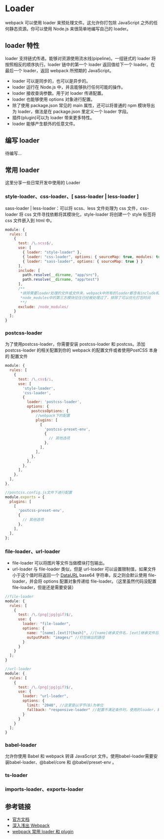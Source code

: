 # Loader

webpack 可以使用 loader 来预处理文件。这允许你打包除 JavaScript 之外的任何静态资源。你可以使用 Node.js 来很简单地编写自己的 loader。

## loader 特性

loader 支持链式传递。能够对资源使用流水线(pipeline)。一组链式的 loader 将按照相反的顺序执行。loader 链中的第一个 loader 返回值给下一个 loader。在最后一个 loader，返回 webpack 所预期的 JavaScript。

- loader 可以是同步的，也可以是异步的。
- loader 运行在 Node.js 中，并且能够执行任何可能的操作。
- loader 接收查询参数。用于对 loader 传递配置。
- loader 也能够使用 options 对象进行配置。
- 除了使用 package.json 常见的 main 属性，还可以将普通的 npm 模块导出为 loader，做法是在 package.json 里定义一个 loader 字段。
- 插件(plugin)可以为 loader 带来更多特性。
- loader 能够产生额外的任意文件。

## 编写 loader

待编写...

## 常用 loader

这里分享一些日常开发中使用的 Loader

### style-loader、css-loader、[ sass-loader | less-loader ]

sass-loader | less-loader：可以将 scss、less 文件处理为 css 文件，css-loader 将 css 文件寻找依赖将其模块化，style-loader 将创建一个 style 标签将 css 文件嵌入到 html 中。

```js
module: {
  rules: [
    {
      test: /\.scss$/,
      use: [
        { loader: "style-loader" },
        { loader: "css-loader", options: { sourceMap: true, modules: true } },
        { loader: "sass-loader", options: { sourceMap: true } }
      ],
      include: [
        path.resolve(__dirname, "app/src"),
        path.resolve(__dirname, "app/test")
      ],
      /**
       *排除需要loader处理的文件或文件夹，webpack中所有的loader都含有include和exclude这两个属性
       *node_modules中的第三方模块往往已经被处理过了，排除了可以优化打包时间
       **/
      exclude: /node_modules/
    }
  ];
}
```

### postcss-loader

为了使用postcss-loader，你需要安装 postcss-loader 和 postcss。添加 postcss-loader 的相关配置到你的 webpack 的配置文件或者使用PostCSS 本身的 配置文件

```js
module: {
  rules: [
    {
      test: /\.css$/i,
      use: [
        'style-loader',
        'css-loader',
        {
          loader: 'postcss-loader',
          options: {
            postcssOptions: {
              //webpack下的配置
              plugins: [
                [
                  'postcss-preset-env',
                  {
                    // 其他选项
                  },
                ],
              ],
            },
          },
        },
      ],
    },
  ],
},

//postcss.config.js文件下进行配置
module.exports = {
  plugins: [
    [
      'postcss-preset-env',
      {
        // 其他选项
      },
    ],
  ],
};
```

### file-loader、url-loader

- file-loader 可以将图片等文件当做模块打包输出。
- url-loader 与 file-loader 类似，但是 url-loader 可以设置限制值，如果文件小于这个值时将返回一个 [DataURL](https://zhuanlan.zhihu.com/p/135405455) base64 字符串，反之则会默认使用 file-loader，并会将 options 配置对象传递给 file-loader。（这里虽然代码没配置 file-loader，但是还是需要安装）

```js
//file-loader
module: {
  rules: [
    {
      test: /\.(png|jpg|gif)$/,
      use: {
        loader: "file-loader",
        options: {
          name: "[name].[ext]?[hash]", //[name]继承文件名，[ext]继承文件后缀
          outputPath: "images/" //打包输出的路径
        }
      }
    }
  ];
}

//url-loader
module: {
  rules: [
    {
      test: /\.(png|jpg|gif)$/,
      use: {
        loader: "url-loader",
        options: {
          limit: "2048", //这里是以字节(B)为单位
          fallback: "responsive-loader" //配置不满足条件时，使用的loader，默认是file-loader
        }
      }
    }
  ];
}
```

### babel-loader

允许你使用 Babel 和 webpack 转译 JavaScript 文件。使用babel-loader需要安装babel-loader、@babel/core 和 @babel/preset-env 。


### ts-loader

### imports-loader、exports-loader

## 参考链接

- [官方文档](https://webpack.docschina.org/loaders/)
- [深入浅出 Webpack](https://webpack.wuhaolin.cn/%E9%99%84%E5%BD%95/%E5%B8%B8%E7%94%A8Loaders.html)
- [webpack 常用 loader 和 plugin](https://www.jianshu.com/p/6397d692f61f)

